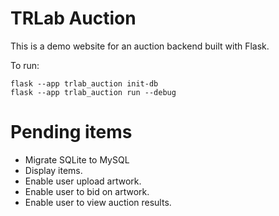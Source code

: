 # TRLab Auction

This is a demo website for an auction backend built with Flask.

To run:

```
flask --app trlab_auction init-db
flask --app trlab_auction run --debug
```

# Pending items

* Migrate SQLite to MySQL
* Display items. 
* Enable user upload artwork. 
* Enable user to bid on artwork. 
* Enable user to view auction results. 